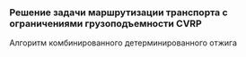 ### Решение задачи маршрутизации транспорта с ограничениями грузоподъемности CVRP
Алгоритм комбинированного детерминированного отжига
